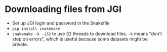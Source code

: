 # Downloading files from JGI

- Set up JGI login and password in the Snakefile
- `pip install snakemake`
- `snakemake -k -j32` to use 32 threads to download files. `-k` means "don't stop on errors",
  which is useful because some datasets might be private.
